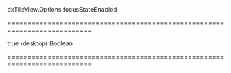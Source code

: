 <!--id-->dxTileView.Options.focusStateEnabled<!--/id-->
===========================================================================
<!--default-->true (desktop)<!--/default-->
<!--type-->Boolean<!--/type-->
===========================================================================

